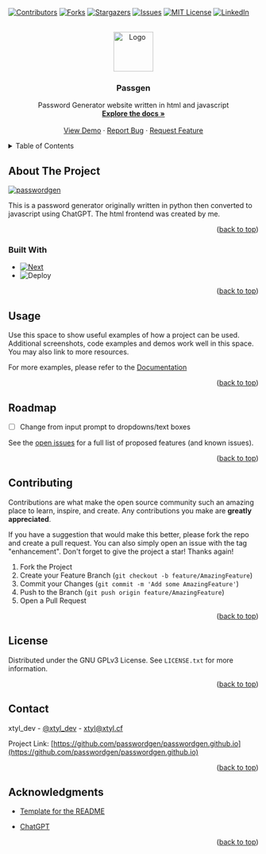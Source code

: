 <!-- Improved compatibility of back to top link: See: https://github.com/othneildrew/Best-README-Template/pull/73 YES-->
<a name="readme-top"></a>
<!--
*** Thanks for checking out the Best-README-Template. If you have a suggestion
*** that would make this better, please fork the repo and create a pull request
*** or simply open an issue with the tag "enhancement".
*** Don't forget to give the project a star! mayboe
*** Thanks again! Now go create something AMAZING! :D
-->



<!-- PROJECT SHIELDS -->
<!--
*** I'm using markdown "reference style" links for readability.
*** Reference links are enclosed in brackets [ ] instead of parentheses ( ).
*** See the bottom of this document for the declaration of the reference variables
*** for contributors-url, forks-url, etc. This is an optional, concise syntax you may use.
*** https://www.markdownguide.org/basic-syntax/#reference-style-links
-->
[![Contributors][contributors-shield]][contributors-url]
[![Forks][forks-shield]][forks-url]
[![Stargazers][stars-shield]][stars-url]
[![Issues][issues-shield]][issues-url]
[![MIT License][license-shield]][license-url]
[![LinkedIn][linkedin-shield]][linkedin-url]



<!-- PROJECT LOGO -->
<br />
<div align="center">
  <a href="https://github.com/passwordgen/passwordgen.github.io">
    <img src="images/logo.png" alt="Logo" width="80" height="80">
  </a>

<h3 align="center">Passgen</h3>

  <p align="center">
    Password Generator website written in html and javascript
    <br />
    <a href="https://github.com/passwordgen/passwordgen.github.io"><strong>Explore the docs »</strong></a>
    <br />
    <br />
    <a href="passwordgen.github.io">View Demo</a>
    ·
    <a href="https://github.com/passwordgen/passwordgen.github.io/issues">Report Bug</a>
    ·
    <a href="https://github.com/passwordgen/passwordgen.github.io/issues">Request Feature</a>
  </p>
</div>



<!-- TABLE OF CONTENTS -->
<details>
  <summary>Table of Contents</summary>
  <ol>
    <li>
      <a href="#about-the-project">About The Project</a>
      <ul>
        <li><a href="#built-with">Built With</a></li>
      </ul>
    </li>
    <li><a href="#usage">Usage</a></li>
    <li><a href="#roadmap">Roadmap</a></li>
    <li><a href="#contributing">Contributing</a></li>
    <li><a href="#license">License</a></li>
    <li><a href="#contact">Contact</a></li>
    <li><a href="#acknowledgments">Acknowledgments</a></li>
  </ol>
</details>



<!-- ABOUT THE PROJECT -->
## About The Project

[![passwordgen][product-screenshot]](https://passwordgen.github.io)

This is a password generator originally written in python then converted to javascript using ChatGPT. The html frontend was created by me.

<p align="right">(<a href="#readme-top">back to top</a>)</p>



### Built With

* [![Next][Next.js]][Next-url]
* ![Deploy](https://img.shields.io/badge/HTML-239120?style=for-the-badge&logo=html5&logoColor=white)

<p align="right">(<a href="#readme-top">back to top</a>)</p>

<!-- USAGE EXAMPLES -->
## Usage

Use this space to show useful examples of how a project can be used. Additional screenshots, code examples and demos work well in this space. You may also link to more resources.

For more examples, please refer to the [Documentation](https://www.passwordgen.github.io/docs/)

<p align="right">(<a href="#readme-top">back to top</a>)</p>



<!-- ROADMAP -->
## Roadmap

- [ ] Change from input prompt to dropdowns/text boxes

See the [open issues](https://github.com/passwordgen/passwordgen.github.io/issues) for a full list of proposed features (and known issues).

<p align="right">(<a href="#readme-top">back to top</a>)</p>



<!-- CONTRIBUTING -->
## Contributing

Contributions are what make the open source community such an amazing place to learn, inspire, and create. Any contributions you make are **greatly appreciated**.

If you have a suggestion that would make this better, please fork the repo and create a pull request. You can also simply open an issue with the tag "enhancement".
Don't forget to give the project a star! Thanks again!

1. Fork the Project
2. Create your Feature Branch (`git checkout -b feature/AmazingFeature`)
3. Commit your Changes (`git commit -m 'Add some AmazingFeature'`)
4. Push to the Branch (`git push origin feature/AmazingFeature`)
5. Open a Pull Request

<p align="right">(<a href="#readme-top">back to top</a>)</p>



<!-- LICENSE -->
## License

Distributed under the GNU GPLv3 License. See `LICENSE.txt` for more information.

<p align="right">(<a href="#readme-top">back to top</a>)</p>



<!-- CONTACT -->
## Contact

xtyl_dev - [@xtyl_dev](https://twitter.com/xtyl_dev) - xtyl@xtyl.cf

Project Link: [https://github.com/passwordgen/passwordgen.github.io](https://github.com/passwordgen/passwordgen.github.io)

<p align="right">(<a href="#readme-top">back to top</a>)</p>



<!-- ACKNOWLEDGMENTS -->
## Acknowledgments

* [Template for the README](https://github.com/othneildrew/Best-README-Template)

* [ChatGPT](https://chat.openai.com/chat)

<p align="right">(<a href="#readme-top">back to top</a>)</p>



<!-- MARKDOWN LINKS & IMAGES -->
<!-- https://www.markdownguide.org/basic-syntax/#reference-style-links -->
[contributors-shield]: https://img.shields.io/github/contributors/passwordgen/passwordgen.github.io.svg?style=for-the-badge
[contributors-url]: https://github.com/passwordgen/passwordgen.github.io/graphs/contributors
[forks-shield]: https://img.shields.io/github/forks/passwordgen/passwordgen.github.io.svg?style=for-the-badge
[forks-url]: https://github.com/passwordgen/passwordgen.github.io/network/members
[stars-shield]: https://img.shields.io/github/stars/passwordgen/passwordgen.github.io.svg?style=for-the-badge
[stars-url]: https://github.com/passwordgen/passwordgen.github.io/stargazers
[issues-shield]: https://img.shields.io/github/issues/passwordgen/passwordgen.github.io.svg?style=for-the-badge
[issues-url]: https://github.com/passwordgen/passwordgen.github.io/issues
[license-shield]: https://img.shields.io/github/license/passwordgen/passwordgen.github.io.svg?style=for-the-badge
[license-url]: https://github.com/passwordgen/passwordgen.github.io/blob/main/LICENSE.txt
[linkedin-shield]: https://img.shields.io/badge/-LinkedIn-black.svg?style=for-the-badge&logo=linkedin&colorB=555
[linkedin-url]: https://linkedin.com/in/linkedin_username
[product-screenshot]: images/screenshot.png
[Next.js]: https://img.shields.io/badge/JavaScript-323330?style=for-the-badge&logo=javascript&logoColor=F7DF1E
[Next-url]: https://www.javascript.com/
[React.js]: https://img.shields.io/badge/React-20232A?style=for-the-badge&logo=react&logoColor=61DAFB
[React-url]: https://reactjs.org/
[Vue.js]: https://img.shields.io/badge/Vue.js-35495E?style=for-the-badge&logo=vuedotjs&logoColor=4FC08D
[Vue-url]: https://vuejs.org/
[Angular.io]: https://img.shields.io/badge/Angular-DD0031?style=for-the-badge&logo=angular&logoColor=white
[Angular-url]: https://angular.io/
[Svelte.dev]: https://img.shields.io/badge/Svelte-4A4A55?style=for-the-badge&logo=svelte&logoColor=FF3E00
[Svelte-url]: https://svelte.dev/
[Laravel.com]: https://img.shields.io/badge/Laravel-FF2D20?style=for-the-badge&logo=laravel&logoColor=white
[Laravel-url]: https://laravel.com
[Bootstrap.com]: https://img.shields.io/badge/Bootstrap-563D7C?style=for-the-badge&logo=bootstrap&logoColor=white
[Bootstrap-url]: https://getbootstrap.com
[JQuery.com]: https://img.shields.io/badge/jQuery-0769AD?style=for-the-badge&logo=jquery&logoColor=white
[JQuery-url]: https://jquery.com 
